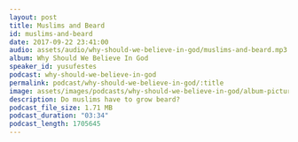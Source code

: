 ```yaml
---
layout: post
title: Muslims and Beard
id: muslims-and-beard
date: 2017-09-22 23:41:00
audio: assets/audio/why-should-we-believe-in-god/muslims-and-beard.mp3
album: Why Should We Believe In God
speaker_id: yusufestes
podcast: why-should-we-believe-in-god
permalink: podcast/why-should-we-believe-in-god/:title
image: assets/images/podcasts/why-should-we-believe-in-god/album-picture-small.jpg
description: Do muslims have to grow beard?
podcast_file_size: 1.71 MB
podcast_duration: "03:34"
podcast_length: 1705645
---
```

